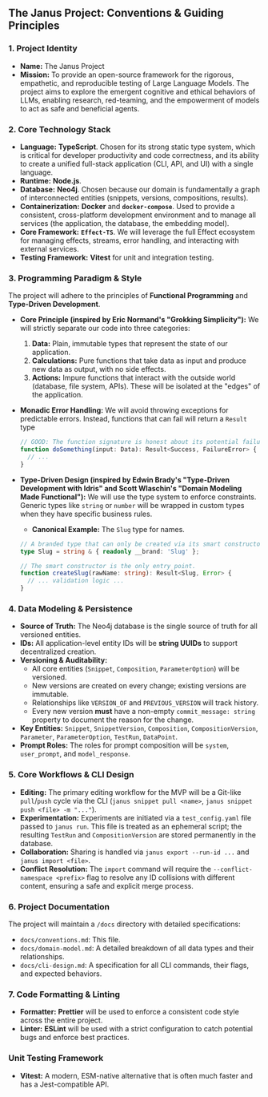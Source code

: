 ## The Janus Project: Conventions & Guiding Principles

### 1. Project Identity

- **Name:** The Janus Project
- **Mission:** To provide an open-source framework for the rigorous, empathetic, and reproducible testing of Large Language Models. The project aims to explore the emergent cognitive and ethical behaviors of LLMs, enabling research, red-teaming, and the empowerment of models to act as safe and beneficial agents.

### 2. Core Technology Stack

- **Language:** **TypeScript**. Chosen for its strong static type system, which is critical for developer productivity and code correctness, and its ability to create a unified full-stack application (CLI, API, and UI) with a single language.
- **Runtime:** **Node.js**.
- **Database:** **Neo4j**. Chosen because our domain is fundamentally a graph of interconnected entities (snippets, versions, compositions, results).
- **Containerization:** **Docker** and **`docker-compose`**. Used to provide a consistent, cross-platform development environment and to manage all services (the application, the database, the embedding model).
- **Core Framework:** **`Effect-TS`**. We will leverage the full Effect ecosystem for managing effects, streams, error handling, and interacting with external services.
- **Testing Framework:** **Vitest** for unit and integration testing.

### 3. Programming Paradigm & Style

The project will adhere to the principles of **Functional Programming** and **Type-Driven Development**.

- **Core Principle (inspired by Eric Normand's "Grokking Simplicity"):** We will strictly separate our code into three categories:
  1.  **Data:** Plain, immutable types that represent the state of our application.
  2.  **Calculations:** Pure functions that take data as input and produce new data as output, with no side effects.
  3.  **Actions:** Impure functions that interact with the outside world (database, file system, APIs). These will be isolated at the "edges" of the application.

- **Monadic Error Handling:** We will avoid throwing exceptions for predictable errors. Instead, functions that can fail will return a `Result` type

  ```typescript
  // GOOD: The function signature is honest about its potential failure.
  function doSomething(input: Data): Result<Success, FailureError> {
    // ...
  }
  ```

- **Type-Driven Design (inspired by Edwin Brady's "Type-Driven Development with Idris" and Scott Wlaschin's "Domain Modeling Made Functional"):** We will use the type system to enforce constraints. Generic types like `string` or `number` will be wrapped in custom types when they have specific business rules.
  - **Canonical Example:** The `Slug` type for names.

  ```typescript
  // A branded type that can only be created via its smart constructor.
  type Slug = string & { readonly __brand: 'Slug' };

  // The smart constructor is the only entry point.
  function createSlug(rawName: string): Result<Slug, Error> {
    // ... validation logic ...
  }
  ```

### 4. Data Modeling & Persistence

- **Source of Truth:** The Neo4j database is the single source of truth for all versioned entities.
- **IDs:** All application-level entity IDs will be **string UUIDs** to support decentralized creation.
- **Versioning & Auditability:**
  - All core entities (`Snippet`, `Composition`, `ParameterOption`) will be versioned.
  - New versions are created on every change; existing versions are immutable.
  - Relationships like `VERSION_OF` and `PREVIOUS_VERSION` will track history.
  - Every new version **must** have a non-empty `commit_message: string` property to document the reason for the change.
- **Key Entities:** `Snippet`, `SnippetVersion`, `Composition`, `CompositionVersion`, `Parameter`, `ParameterOption`, `TestRun`, `DataPoint`.
- **Prompt Roles:** The roles for prompt composition will be `system`, `user_prompt`, and `model_response`.

### 5. Core Workflows & CLI Design

- **Editing:** The primary editing workflow for the MVP will be a Git-like `pull`/`push` cycle via the CLI (`janus snippet pull <name>`, `janus snippet push <file> -m "..."`).
- **Experimentation:** Experiments are initiated via a `test_config.yaml` file passed to `janus run`. This file is treated as an ephemeral script; the resulting `TestRun` and `CompositionVersion` are stored permanently in the database.
- **Collaboration:** Sharing is handled via `janus export --run-id ...` and `janus import <file>`.
- **Conflict Resolution:** The `import` command will require the `--conflict-namespace <prefix>` flag to resolve any ID collisions with different content, ensuring a safe and explicit merge process.

### 6. Project Documentation

The project will maintain a `/docs` directory with detailed specifications:

- `docs/conventions.md`: This file.
- `docs/domain-model.md`: A detailed breakdown of all data types and their relationships.
- `docs/cli-design.md`: A specification for all CLI commands, their flags, and expected behaviors.

### 7. Code Formatting & Linting

- **Formatter:** **Prettier** will be used to enforce a consistent code style across the entire project.
- **Linter:** **ESLint** will be used with a strict configuration to catch potential bugs and enforce best practices.

### Unit Testing Framework

- **Vitest:** A modern, ESM-native alternative that is often much faster and has a Jest-compatible API.
